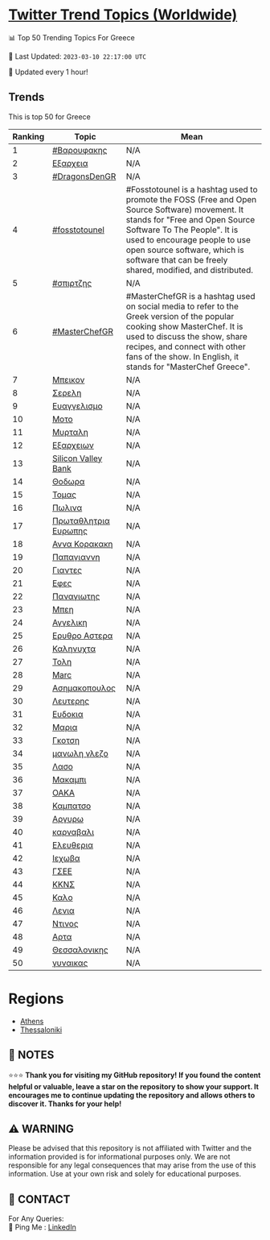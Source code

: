 [Twitter Trend Topics (Worldwide)](https://github.com/ErcinDedeoglu/Twitter-Trend-Topics)
==========


📊 Top 50 Trending Topics For Greece

📆 Last Updated: `2023-03-10 22:17:00 UTC`

🔧 Updated every 1 hour!


## Trends

This is top 50 for Greece

| Ranking | Topic | Mean |
| ------- | ------------ | ------------ |
| 1 | [#Βαρουφακης](http://twitter.com/search?q=%23%ce%92%ce%b1%cf%81%ce%bf%cf%85%cf%86%ce%b1%ce%ba%ce%b7%cf%82) | N/A |
| 2 | [Εξαρχεια](http://twitter.com/search?q=%ce%95%ce%be%ce%b1%cf%81%cf%87%ce%b5%ce%b9%ce%b1) | N/A |
| 3 | [#DragonsDenGR](http://twitter.com/search?q=%23DragonsDenGR) | N/A |
| 4 | [#fosstotounel](http://twitter.com/search?q=%23fosstotounel) | #Fosstotounel is a hashtag used to promote the FOSS (Free and Open Source Software) movement. It stands for "Free and Open Source Software To The People". It is used to encourage people to use open source software, which is software that can be freely shared, modified, and distributed. |
| 5 | [#σπιρτζης](http://twitter.com/search?q=%23%cf%83%cf%80%ce%b9%cf%81%cf%84%ce%b6%ce%b7%cf%82) | N/A |
| 6 | [#MasterChefGR](http://twitter.com/search?q=%23MasterChefGR) | #MasterChefGR is a hashtag used on social media to refer to the Greek version of the popular cooking show MasterChef. It is used to discuss the show, share recipes, and connect with other fans of the show. In English, it stands for "MasterChef Greece". |
| 7 | [Μπεικον](http://twitter.com/search?q=%ce%9c%cf%80%ce%b5%ce%b9%ce%ba%ce%bf%ce%bd) | N/A |
| 8 | [Σερελη](http://twitter.com/search?q=%ce%a3%ce%b5%cf%81%ce%b5%ce%bb%ce%b7) | N/A |
| 9 | [Ευαγγελισμο](http://twitter.com/search?q=%ce%95%cf%85%ce%b1%ce%b3%ce%b3%ce%b5%ce%bb%ce%b9%cf%83%ce%bc%ce%bf) | N/A |
| 10 | [Μοτο](http://twitter.com/search?q=%ce%9c%ce%bf%cf%84%ce%bf) | N/A |
| 11 | [Μυρταλη](http://twitter.com/search?q=%ce%9c%cf%85%cf%81%cf%84%ce%b1%ce%bb%ce%b7) | N/A |
| 12 | [Εξαρχειων](http://twitter.com/search?q=%ce%95%ce%be%ce%b1%cf%81%cf%87%ce%b5%ce%b9%cf%89%ce%bd) | N/A |
| 13 | [Silicon Valley Bank](http://twitter.com/search?q=Silicon+Valley+Bank) | N/A |
| 14 | [Θοδωρα](http://twitter.com/search?q=%ce%98%ce%bf%ce%b4%cf%89%cf%81%ce%b1) | N/A |
| 15 | [Τομας](http://twitter.com/search?q=%ce%a4%ce%bf%ce%bc%ce%b1%cf%82) | N/A |
| 16 | [Πωλινα](http://twitter.com/search?q=%ce%a0%cf%89%ce%bb%ce%b9%ce%bd%ce%b1) | N/A |
| 17 | [Πρωταθλητρια Ευρωπης](http://twitter.com/search?q=%ce%a0%cf%81%cf%89%cf%84%ce%b1%ce%b8%ce%bb%ce%b7%cf%84%cf%81%ce%b9%ce%b1+%ce%95%cf%85%cf%81%cf%89%cf%80%ce%b7%cf%82) | N/A |
| 18 | [Αννα Κορακακη](http://twitter.com/search?q=%ce%91%ce%bd%ce%bd%ce%b1+%ce%9a%ce%bf%cf%81%ce%b1%ce%ba%ce%b1%ce%ba%ce%b7) | N/A |
| 19 | [Παπαγιαννη](http://twitter.com/search?q=%ce%a0%ce%b1%cf%80%ce%b1%ce%b3%ce%b9%ce%b1%ce%bd%ce%bd%ce%b7) | N/A |
| 20 | [Γιαντες](http://twitter.com/search?q=%ce%93%ce%b9%ce%b1%ce%bd%cf%84%ce%b5%cf%82) | N/A |
| 21 | [Εφες](http://twitter.com/search?q=%ce%95%cf%86%ce%b5%cf%82) | N/A |
| 22 | [Παναγιωτης](http://twitter.com/search?q=%ce%a0%ce%b1%ce%bd%ce%b1%ce%b3%ce%b9%cf%89%cf%84%ce%b7%cf%82) | N/A |
| 23 | [Μπεη](http://twitter.com/search?q=%ce%9c%cf%80%ce%b5%ce%b7) | N/A |
| 24 | [Αγγελικη](http://twitter.com/search?q=%ce%91%ce%b3%ce%b3%ce%b5%ce%bb%ce%b9%ce%ba%ce%b7) | N/A |
| 25 | [Ερυθρο Αστερα](http://twitter.com/search?q=%ce%95%cf%81%cf%85%ce%b8%cf%81%ce%bf+%ce%91%cf%83%cf%84%ce%b5%cf%81%ce%b1) | N/A |
| 26 | [Καληνυχτα](http://twitter.com/search?q=%ce%9a%ce%b1%ce%bb%ce%b7%ce%bd%cf%85%cf%87%cf%84%ce%b1) | N/A |
| 27 | [Τολη](http://twitter.com/search?q=%ce%a4%ce%bf%ce%bb%ce%b7) | N/A |
| 28 | [Marc](http://twitter.com/search?q=Marc) | N/A |
| 29 | [Ασημακοπουλος](http://twitter.com/search?q=%ce%91%cf%83%ce%b7%ce%bc%ce%b1%ce%ba%ce%bf%cf%80%ce%bf%cf%85%ce%bb%ce%bf%cf%82) | N/A |
| 30 | [Λευτερης](http://twitter.com/search?q=%ce%9b%ce%b5%cf%85%cf%84%ce%b5%cf%81%ce%b7%cf%82) | N/A |
| 31 | [Ευδοκια](http://twitter.com/search?q=%ce%95%cf%85%ce%b4%ce%bf%ce%ba%ce%b9%ce%b1) | N/A |
| 32 | [Μαρια](http://twitter.com/search?q=%ce%9c%ce%b1%cf%81%ce%b9%ce%b1) | N/A |
| 33 | [Γκοτση](http://twitter.com/search?q=%ce%93%ce%ba%ce%bf%cf%84%cf%83%ce%b7) | N/A |
| 34 | [μανωλη γλεζο](http://twitter.com/search?q=%ce%bc%ce%b1%ce%bd%cf%89%ce%bb%ce%b7+%ce%b3%ce%bb%ce%b5%ce%b6%ce%bf) | N/A |
| 35 | [Λασο](http://twitter.com/search?q=%ce%9b%ce%b1%cf%83%ce%bf) | N/A |
| 36 | [Μακαμπι](http://twitter.com/search?q=%ce%9c%ce%b1%ce%ba%ce%b1%ce%bc%cf%80%ce%b9) | N/A |
| 37 | [ΟΑΚΑ](http://twitter.com/search?q=%ce%9f%ce%91%ce%9a%ce%91) | N/A |
| 38 | [Καμπατσο](http://twitter.com/search?q=%ce%9a%ce%b1%ce%bc%cf%80%ce%b1%cf%84%cf%83%ce%bf) | N/A |
| 39 | [Αργυρω](http://twitter.com/search?q=%ce%91%cf%81%ce%b3%cf%85%cf%81%cf%89) | N/A |
| 40 | [καρναβαλι](http://twitter.com/search?q=%ce%ba%ce%b1%cf%81%ce%bd%ce%b1%ce%b2%ce%b1%ce%bb%ce%b9) | N/A |
| 41 | [Ελευθερια](http://twitter.com/search?q=%ce%95%ce%bb%ce%b5%cf%85%ce%b8%ce%b5%cf%81%ce%b9%ce%b1) | N/A |
| 42 | [Ιεχωβα](http://twitter.com/search?q=%ce%99%ce%b5%cf%87%cf%89%ce%b2%ce%b1) | N/A |
| 43 | [ΓΣΕΕ](http://twitter.com/search?q=%ce%93%ce%a3%ce%95%ce%95) | N/A |
| 44 | [ΚΚΝΣ](http://twitter.com/search?q=%ce%9a%ce%9a%ce%9d%ce%a3) | N/A |
| 45 | [Καλο](http://twitter.com/search?q=%ce%9a%ce%b1%ce%bb%ce%bf) | N/A |
| 46 | [Λενια](http://twitter.com/search?q=%ce%9b%ce%b5%ce%bd%ce%b9%ce%b1) | N/A |
| 47 | [Ντινος](http://twitter.com/search?q=%ce%9d%cf%84%ce%b9%ce%bd%ce%bf%cf%82) | N/A |
| 48 | [Αρτα](http://twitter.com/search?q=%ce%91%cf%81%cf%84%ce%b1) | N/A |
| 49 | [Θεσσαλονικης](http://twitter.com/search?q=%ce%98%ce%b5%cf%83%cf%83%ce%b1%ce%bb%ce%bf%ce%bd%ce%b9%ce%ba%ce%b7%cf%82) | N/A |
| 50 | [γυναικας](http://twitter.com/search?q=%ce%b3%cf%85%ce%bd%ce%b1%ce%b9%ce%ba%ce%b1%cf%82) | N/A |



# Regions

* [Athens](</Greece/Athens.md>)
* [Thessaloniki](</Greece/Thessaloniki.md>)



## 📝 NOTES

⭐⭐⭐ **Thank you for visiting my GitHub repository! If you found the content helpful or valuable, leave a star on the repository to show your support. It encourages me to continue updating the repository and allows others to discover it. Thanks for your help!**


## ⚠️ WARNING

Please be advised that this repository is not affiliated with Twitter and the information provided is for informational purposes only. We are not responsible for any legal consequences that may arise from the use of this information. Use at your own risk and solely for educational purposes.


## 📨 CONTACT

 For Any Queries:  
            🏓 Ping Me : [LinkedIn](https://www.linkedin.com/in/ercindedeoglu/)
